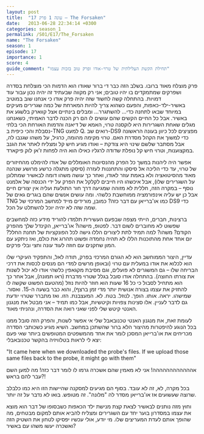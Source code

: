 ```yaml
---
layout: post
title:  "עונה 1 פרק 17 – The Forsaken"
date:   2013-06-28 22:34:14 +0300
categories: season_1
permalink: /S01/E17/The_Forsaken
name: "The Forsaken"
season: 1
episode: 17
importance: 1
score: 4
guide_comment: "תחילת הקשת העלילתית של טרוי-אודו ופרק טוב בזכות עצמו"
---
```

פרק מוצלח מאוד ברובו. בשלב הזה כבר די ברור שאודו הוא הדמות הכי מוצלחת בסדרה ושפרקים שמתמקדים בו יהיו טובים; אני רק מקווה שבעתיד זה יהיה נכון עבור עוד דמויות.
בהתחלה קשה לחשוד שזה יהיה פרק אודו כי אנחנו שוב במוטיב באשיר-ילד-כאפות, והפעם כשהוא צריך להיות המארחת של כמה שגרירים מעיקים במיוחד שבאו לתחנה כדי... להשתגרר... ומבלים בינתיים אצל קווארק בלשגע את באשיר. אבל כל החיים הקשים שהם עושים לו הם רק הכנה לדבר האמיתי, כשאנחנו מגלים שאחת השגרירות היא לוקסנה טרוי, האמא של דיאנה והדמות האורחת הכי בלתי נסבלת והכי כיפית ב-TNG למעט Q. רואים שב-DS9 מפציצים לכל כיוון בעונה הראשונה כדי למשוך את הקהל מסדרת האם. טרוי מקימה מהומה, כרגיל, על משהו שגנבו לה, אבל מסתבר שלשם שינוי היא צודקת – ואודו מגיע חיש קל ומצליח לאתר את הגנב במקצוענות, וטרוי חיש קל נופלת שדודה לרגליו כאילו הוא היה לפחות ז'אן לוק פיקארד.

אפשר היה ליהנות במשך כל הפרק מהנסיונות האומללים של אודו להימלט מהחיזורים של טרוי, עד כדי הליכה אל סיסקו והתחננות לעזרה (סיסקו מתגלה כרשע מרושע שנהנה מאוד מהסיטואציה ולא באמת עוזר לאודו, ואחר כך עושה משהו דומה לבאשיר שמתלונן על השגרירים שלו), אבל איכשהו היו חייבים לקלקל את הפרק על ידי הכנסה של אלמנט נוסף – במקרה הזה, חללית לא מזוהה שמגיעה דרך חור התולעת ועליה אין יצורים חיים אבל כן יש עליה אינפורמציה ממוחשבת כלשהי. ומה עושים אנשים שהם בוגרים גאים של TNG כמו או'ברייאן עם דבר כזה? כמובן, מורידים מייד למחשב המרכזי של DS9 כדי שמה שזה לא יהיה יוכל להשתלט על הכל.

ברצינות, חברים, הייתי מצפה שבפעם העשירית תלמדו להוריד מידע כזה למחשבים שפשוט לא מחוברים לשום דבר. לפטופ, מישהו? או'ברייאן, הקינדל שלך מהפרק הקודם? משהו? למה תמיד לתת ליצורים הללו גישה לכל הפונקציות של תחנת החלל? יום אחד אחת מהתוכנות הללו לא תהיה נחמדה ופשוט תהרוג את כולם, ואז ניתקע עם המון שחקנים עם חוזה לעוד עונה וחצי ובלי פרקים.

עדיין, היצור הממוחשב הוא לא הגורם המרכזי בפרק, תודה לאל, והתפקיד העיקרי שלו הוא לכלוא את אודו במעלית עם טרוי (ובאופן מרשים למדי הם מנסים לכסות את דרכי הבריחה שלו – גם המשגרים לא פועלים, וגם מסיבת מקגאפין כלשהי אודו לא יכול לשנות את צורתו החוצה). בהתחלה אודו סובל בגלל שטרוי מדברת (ראו תמונה), אבל אחר כך הוא מתחיל לסבול כי כל 16 שעות הוא חוזר להיות נוזל (מהטעם הפשוט שקשה לו להחזיק את עצמו בצורה אנושית יותר מדי זמן ברצף), והוא כבר בשעה ה-15. ואסור. שמישהו. יראה. אותו. הופך. לנוזל. בטח. לא. המעצבנת. הזו. ואז מתברר שטרוי יודעת גם לדבר לעניין. אלו סצינות צפויות וקיטשיות, אבל כמו תמיד – אני מבטל את מנגנון האנטי קיטש שלי לפני שאני רואה את הסדרה, ונהניתי מאוד.

לעומת זאת, את מנגנון האנטי טכנובאבל שלי אי אפשר לשנות, והפרק הזה סובל ממנו בכל הנוגע להיפטרות מהיצור הלא ברור שהשתכן במחשב. השיא מגיע כשכותבי הסדרה מכריחים את או'ברייאן המסכן לומר את אחד מהמשפטים המטופשים ביותר שאי פעם יצא לי לראות בטלוויזיה בהקשר טכנובאבלי:

"It came here when we downloaded the probe's files. If we upload those same files back to the probe, it might go with them"

אהההההההההההה! אני לא מאמין שהם אשכרה גרמו לו לומר דבר כזה! מה למען השם עבר להם בראש?!

בכל מקרה, לא, זה לא עובד. בסוף הם מגיעים למסקנה שהיישות הזו היא כמו כלבלב שרוצה שעשועים אז או'ברייאן מסדר לה "מלונה". זה מטופש. בואו לא נדבר על זה יותר.

וחוץ מזה נותנים לבאשיר לצאת קצת מנישת ילד הכאפות כשבסופו של דבר הוא מוצא את עצמו במסדרון בוער יחד עם השגרירים ומצליח להביא אותם למקום מבטחים, מה שהופך אותם לעדת המעריצים שלו. מי יודע, אולי עכשיו יפסיקו לטחון את השטיק הזה ואשכרה יעשו משהו עם באשיר?
